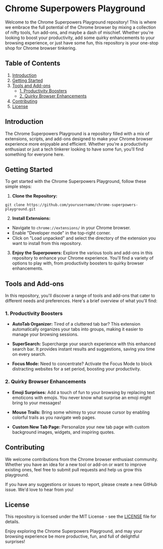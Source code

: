 # Chrome Superpowers Playground

Welcome to the Chrome Superpowers Playground repository! This is where we embrace the full potential of the Chrome browser by mixing a collection of nifty tools, fun add-ons, and maybe a dash of mischief. Whether you're looking to boost your productivity, add some quirky enhancements to your browsing experience, or just have some fun, this repository is your one-stop shop for Chrome browser tinkering.

## Table of Contents

1. [Introduction](#introduction)
2. [Getting Started](#getting-started)
3. [Tools and Add-ons](#tools-and-add-ons)
   - [1. Productivity Boosters](#productivity-boosters)
   - [2. Quirky Browser Enhancements](#quirky-browser-enhancements)
4. [Contributing](#contributing)
5. [License](#license)

## Introduction

The Chrome Superpowers Playground is a repository filled with a mix of extensions, scripts, and add-ons designed to make your Chrome browser experience more enjoyable and efficient. Whether you're a productivity enthusiast or just a tech tinkerer looking to have some fun, you'll find something for everyone here.

## Getting Started

To get started with the Chrome Superpowers Playground, follow these simple steps:

1. **Clone the Repository:**
```
git clone https://github.com/yourusername/chrome-superpowers-playground.git
```


2. **Install Extensions:**
- Navigate to `chrome://extensions/` in your Chrome browser.
- Enable "Developer mode" in the top-right corner.
- Click on "Load unpacked" and select the directory of the extension you want to install from this repository.

3. **Enjoy the Superpowers:**
Explore the various tools and add-ons in this repository to enhance your Chrome experience. You'll find a variety of options to play with, from productivity boosters to quirky browser enhancements.

## Tools and Add-ons

In this repository, you'll discover a range of tools and add-ons that cater to different needs and preferences. Here's a brief overview of what you'll find:

### 1. Productivity Boosters

- **AutoTab Organizer:** Tired of a cluttered tab bar? This extension automatically organizes your tabs into groups, making it easier to manage your browsing sessions.

- **SuperSearch:** Supercharge your search experience with this enhanced search bar. It provides instant results and suggestions, saving you time on every search.

- **Focus Mode:** Need to concentrate? Activate the Focus Mode to block distracting websites for a set period, boosting your productivity.

### 2. Quirky Browser Enhancements

- **Emoji Surprises:** Add a touch of fun to your browsing by replacing text emoticons with emojis. You never know what surprise an emoji might bring to your messages!

- **Mouse Trails:** Bring some whimsy to your mouse cursor by enabling colorful trails as you navigate web pages.

- **Custom New Tab Page:** Personalize your new tab page with custom background images, widgets, and inspiring quotes.

## Contributing

We welcome contributions from the Chrome browser enthusiast community. Whether you have an idea for a new tool or add-on or want to improve existing ones, feel free to submit pull requests and help us grow this playground.

If you have any suggestions or issues to report, please create a new GitHub issue. We'd love to hear from you!

## License

This repository is licensed under the MIT License - see the [LICENSE](LICENSE) file for details.

Enjoy exploring the Chrome Superpowers Playground, and may your browsing experience be more productive, fun, and full of delightful surprises!

